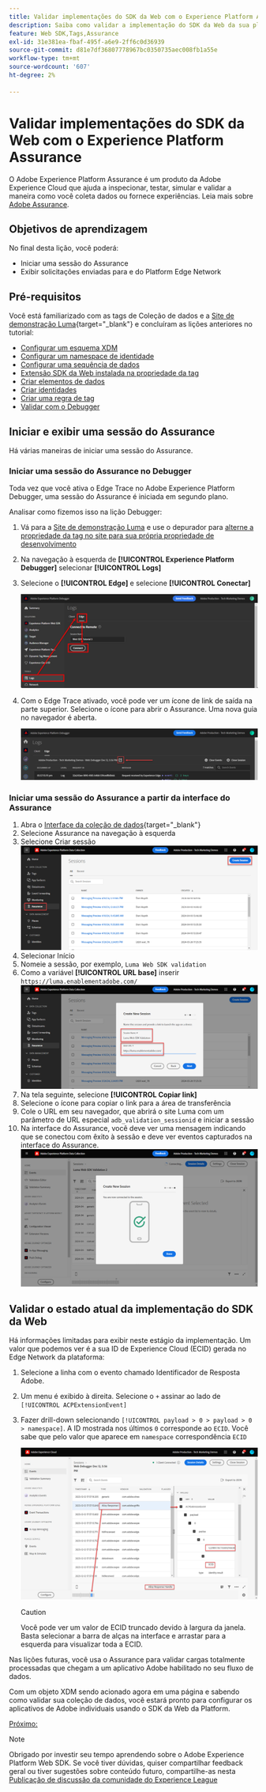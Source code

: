```yaml
---
title: Validar implementações do SDK da Web com o Experience Platform Assurance
description: Saiba como validar a implementação do SDK da Web da sua plataforma com o Adobe Experience Platform Assurance. Esta lição é parte do tutorial Implementar o Adobe Experience Cloud com o SDK da Web.
feature: Web SDK,Tags,Assurance
exl-id: 31e381ea-fbaf-495f-a6e9-2ff6c0d36939
source-git-commit: d81e7df36807778967bc0350735aec008fb1a55e
workflow-type: tm+mt
source-wordcount: '607'
ht-degree: 2%

---
```


# Validar implementações do SDK da Web com o Experience Platform Assurance

O Adobe Experience Platform Assurance é um produto da Adobe Experience Cloud que ajuda a inspecionar, testar, simular e validar a maneira como você coleta dados ou fornece experiências. Leia mais sobre [Adobe Assurance](https://experienceleague.adobe.com/docs/experience-platform/assurance/home.html?lang=en).


## Objetivos de aprendizagem

No final desta lição, você poderá:

* Iniciar uma sessão do Assurance
* Exibir solicitações enviadas para e do Platform Edge Network

## Pré-requisitos

Você está familiarizado com as tags de Coleção de dados e a [Site de demonstração Luma](https://luma.enablementadobe.com/content/luma/us/en.html){target="_blank"} e concluíram as lições anteriores no tutorial:

* [Configurar um esquema XDM](configure-schemas.md)
* [Configurar um namespace de identidade](configure-identities.md)
* [Configurar uma sequência de dados](configure-datastream.md)
* [Extensão SDK da Web instalada na propriedade da tag](install-web-sdk.md)
* [Criar elementos de dados](create-data-elements.md)
* [Criar identidades](create-identities.md)
* [Criar uma regra de tag](create-tag-rule.md)
* [Validar com o Debugger](validate-with-debugger.md)


## Iniciar e exibir uma sessão do Assurance

Há várias maneiras de iniciar uma sessão do Assurance.

### Iniciar uma sessão do Assurance no Debugger

Toda vez que você ativa o Edge Trace no Adobe Experience Platform Debugger, uma sessão do Assurance é iniciada em segundo plano.

Analisar como fizemos isso na lição Debugger:

1. Vá para a [Site de demonstração Luma](https://luma.enablementadobe.com/content/luma/us/en.html) e use o depurador para [alterne a propriedade da tag no site para sua própria propriedade de desenvolvimento](validate-with-debugger.md#use-the-experience-platform-debugger-to-map-to-your-tags-property)
1. Na navegação à esquerda de **[!UICONTROL Experience Platform Debugger]** selecionar **[!UICONTROL Logs]**
1. Selecione o **[!UICONTROL Edge]** e selecione **[!UICONTROL Conectar]**

   ![Connect Edge Trace](assets/analytics-debugger-edgeTrace.png)
1. Com o Edge Trace ativado, você pode ver um ícone de link de saída na parte superior. Selecione o ícone para abrir o Assurance. Uma nova guia no navegador é aberta.

   ![Iniciar sessão do Assurance](assets/validate-debugger-start-assurnance.png)


### Iniciar uma sessão do Assurance a partir da interface do Assurance

1. Abra o [Interface da coleção de dados](https://experience.adobe.com/#/data-collection/home){target="_blank"}
1. Selecione Assurance na navegação à esquerda
1. Selecione Criar sessão
   ![Criar uma sessão do Assurance](assets/assurance-create-session.png)
1. Selecionar Início
1. Nomeie a sessão, por exemplo, `Luma Web SDK validation`
1. Como a variável **[!UICONTROL URL base]** inserir `https://luma.enablementadobe.com/`
   ![Nomear a sessão de garantia](assets/assurance-name-session.png)
1. Na tela seguinte, selecione **[!UICONTROL Copiar link]**
1. Selecione o ícone para copiar o link para a área de transferência
1. Cole o URL em seu navegador, que abrirá o site Luma com um parâmetro de URL especial `adb_validation_sessionid` e iniciar a sessão
1. Na interface do Assurance, você deve ver uma mensagem indicando que se conectou com êxito à sessão e deve ver eventos capturados na interface do Assurance.
   ![A sessão de garantia conectou-se](assets/assurance-success.png)

## Validar o estado atual da implementação do SDK da Web

Há informações limitadas para exibir neste estágio da implementação. Um valor que podemos ver é a sua ID de Experience Cloud (ECID) gerada no Edge Network da plataforma:

1. Selecione a linha com o evento chamado Identificador de Resposta Adobe.
1. Um menu é exibido à direita. Selecione o `+` assinar ao lado de `[!UICONTROL ACPExtensionEvent]`
1. Fazer drill-down selecionando `[!UICONTROL payload > 0 > payload > 0 > namespace]`. A ID mostrada nos últimos `0` corresponde ao `ECID`. Você sabe que pelo valor que aparece em `namespace` correspondência `ECID`

   ![Garantia para validar a ECID](assets/validate-assurance-ecid.png)

   >[!CAUTION]
   >
   >Você pode ver um valor de ECID truncado devido à largura da janela. Basta selecionar a barra de alças na interface e arrastar para a esquerda para visualizar toda a ECID.

Nas lições futuras, você usa o Assurance para validar cargas totalmente processadas que chegam a um aplicativo Adobe habilitado no seu fluxo de dados.

Com um objeto XDM sendo acionado agora em uma página e sabendo como validar sua coleção de dados, você estará pronto para configurar os aplicativos de Adobe individuais usando o SDK da Web da Platform.

[Próximo: ](setup-experience-platform.md)

>[!NOTE]
>
>Obrigado por investir seu tempo aprendendo sobre o Adobe Experience Platform Web SDK. Se você tiver dúvidas, quiser compartilhar feedback geral ou tiver sugestões sobre conteúdo futuro, compartilhe-as nesta [Publicação de discussão da comunidade do Experience League](https://experienceleaguecommunities.adobe.com/t5/adobe-experience-platform-launch/tutorial-discussion-implement-adobe-experience-cloud-with-web/td-p/444996)
